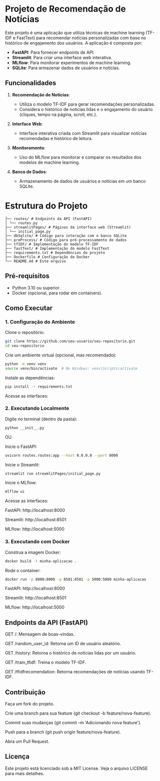 # Projeto de Recomendação de Notícias

Este projeto é uma aplicação que utiliza técnicas de machine learning (TF-IDF e FastText) para recomendar notícias personalizadas com base no histórico de engajamento dos usuários. A aplicação é composta por:

- **FastAPI**: Para fornecer endpoints de API.
- **Streamlit**: Para criar uma interface web interativa.
- **MLflow**: Para monitorar experimentos de machine learning.
- **SQLite**: Para armazenar dados de usuários e notícias.

## Funcionalidades

1. **Recomendação de Notícias**:
   - Utiliza o modelo TF-IDF para gerar recomendações personalizadas.
   - Considera o histórico de notícias lidas e o engajamento do usuário (cliques, tempo na página, scroll, etc.).

2. **Interface Web**:
   - Interface interativa criada com Streamlit para visualizar notícias recomendadas e histórico de leitura.

3. **Monitoramento**:
   - Uso do MLflow para monitorar e comparar os resultados dos modelos de machine learning.

4. **Banco de Dados**:
   - Armazenamento de dados de usuários e notícias em um banco SQLite.

# Estrutura do Projeto
```
├── routes/ # Endpoints da API (FastAPI)
│ └── routes.py
├── streamlitPages/ # Páginas da interface web (Streamlit)
│ └── initial_page.py
├── dbSqlite/ # Código para interação com o banco SQLite
├── preProcess/ # Código para pré-processamento de dados
├── tfIDF/ # Implementação do modelo TF-IDF
├── fastText/ # Implementação do modelo FastText
├── requirements.txt # Dependências do projeto
├── Dockerfile # Configuração do Docker
└── README.md # Este arquivo
```

## Pré-requisitos

- Python 3.10 ou superior.
- Docker (opcional, para rodar em containers).

## Como Executar

### 1. Configuração do Ambiente

Clone o repositório:
```bash
git clone https://github.com/seu-usuario/seu-repositorio.git
cd seu-repositorio
```

Crie um ambiente virtual (opcional, mas recomendado):
```bash
python -m venv venv
source venv/bin/activate  # No Windows: venv\Scripts\activate
```

Instale as dependências:
```bash
pip install -r requirements.txt
```
Acesse as interfaces:

### 2. Executando Localmente
Digite no terminal (dentro da pasta):
```bash
python __init__.py
```

OU

Inicie o FastAPI:

```bash
uvicorn routes.routes:app --host 0.0.0.0 --port 8000
```

Inicie o Streamlit:
```bash
streamlit run streamlitPages/initial_page.py
```
Inicie o MLflow:
```bash
mlflow ui
```

Acesse as interfaces:

FastAPI: http://localhost:8000

Streamlit: http://localhost:8501

MLflow: http://localhost:5000

### 3. Executando com Docker
Construa a imagem Docker:

```bash
docker build -t minha-aplicacao .
```
Rode o container:
```bash
docker run -p 8000:8000 -p 8501:8501 -p 5000:5000 minha-aplicacao
```

FastAPI: http://localhost:8000

Streamlit: http://localhost:8501

MLflow: http://localhost:5000

## Endpoints da API (FastAPI)
GET /: Mensagem de boas-vindas.

GET /random_user_id: Retorna um ID de usuário aleatório.

GET /history: Retorna o histórico de notícias lidas por um usuário.

GET /train_tfidf: Treina o modelo TF-IDF.

GET /tfidfrecomendation: Retorna recomendações de notícias usando TF-IDF.

## Contribuição
Faça um fork do projeto.

Crie uma branch para sua feature (git checkout -b feature/nova-feature).

Commit suas mudanças (git commit -m 'Adicionando nova feature').

Push para a branch (git push origin feature/nova-feature).

Abra um Pull Request.

## Licença
Este projeto está licenciado sob a MIT License. Veja o arquivo LICENSE para mais detalhes.
